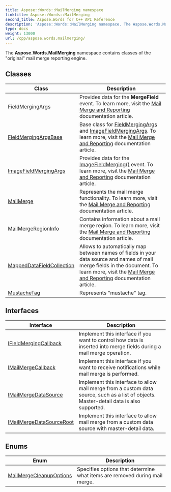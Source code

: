 ```yaml
---
title: Aspose::Words::MailMerging namespace
linktitle: Aspose::Words::MailMerging
second_title: Aspose.Words for C++ API Reference
description: 'Aspose::Words::MailMerging namespace. The Aspose.Words.MailMerging namespace contains classes of the "original" mail merge reporting engine in C++.'
type: docs
weight: 13000
url: /cpp/aspose.words.mailmerging/
---
```


The **Aspose.Words.MailMerging** namespace contains classes of the "original" mail merge reporting engine.

## Classes

| Class | Description |
| --- | --- |
| [FieldMergingArgs](./fieldmergingargs/) | Provides data for the **MergeField** event. To learn more, visit the [Mail Merge and Reporting](https://docs.aspose.com/words/cpp/mail-merge-and-reporting/) documentation article. |
| [FieldMergingArgsBase](./fieldmergingargsbase/) | Base class for [FieldMergingArgs](./fieldmergingargs/) and [ImageFieldMergingArgs](./imagefieldmergingargs/). To learn more, visit the [Mail Merge and Reporting](https://docs.aspose.com/words/cpp/mail-merge-and-reporting/) documentation article. |
| [ImageFieldMergingArgs](./imagefieldmergingargs/) | Provides data for the [ImageFieldMerging()](./ifieldmergingcallback/imagefieldmerging/) event. To learn more, visit the [Mail Merge and Reporting](https://docs.aspose.com/words/cpp/mail-merge-and-reporting/) documentation article. |
| [MailMerge](./mailmerge/) | Represents the mail merge functionality. To learn more, visit the [Mail Merge and Reporting](https://docs.aspose.com/words/cpp/mail-merge-and-reporting/) documentation article. |
| [MailMergeRegionInfo](./mailmergeregioninfo/) | Contains information about a mail merge region. To learn more, visit the [Mail Merge and Reporting](https://docs.aspose.com/words/cpp/mail-merge-and-reporting/) documentation article. |
| [MappedDataFieldCollection](./mappeddatafieldcollection/) | Allows to automatically map between names of fields in your data source and names of mail merge fields in the document. To learn more, visit the [Mail Merge and Reporting](https://docs.aspose.com/words/cpp/mail-merge-and-reporting/) documentation article. |
| [MustacheTag](./mustachetag/) | Represents "mustache" tag. |
## Interfaces

| Interface | Description |
| --- | --- |
| [IFieldMergingCallback](./ifieldmergingcallback/) | Implement this interface if you want to control how data is inserted into merge fields during a mail merge operation. |
| [IMailMergeCallback](./imailmergecallback/) | Implement this interface if you want to receive notifications while mail merge is performed. |
| [IMailMergeDataSource](./imailmergedatasource/) | Implement this interface to allow mail merge from a custom data source, such as a list of objects. Master-detail data is also supported. |
| [IMailMergeDataSourceRoot](./imailmergedatasourceroot/) | Implement this interface to allow mail merge from a custom data source with master-detail data. |
## Enums

| Enum | Description |
| --- | --- |
| [MailMergeCleanupOptions](./mailmergecleanupoptions/) | Specifies options that determine what items are removed during mail merge. |
